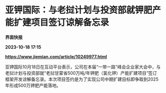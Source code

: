 # 亚钾国际：与老挝计划与投资部就钾肥产能扩建项目签订谅解备忘录
**界面快报**

**2023-10-18 17:15**

**https://www.jiemian.com/article/10249977.html**

亚钾国际10月18日在互动平台表示，公司在本届“一带一路”峰会企业家大会中，与老挝计划与投资部就“老挝甘蒙省500万吨/年钾肥（氯化钾）产能扩建项目”签订框架开发谅解备忘录。本次项目签约是为了实现公司中期扩建目标即争取到2025年形成500万钾肥产能落地。